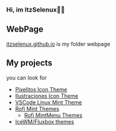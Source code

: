 ### Hi, im ItzSelenux🦆🐧
## WebPage
  <a href="https://itzselenux.github.io">itzselenux.github.io</a> is my folder webpage
## My projects
   you can look for
- <a href="https://github.com/ItzSelenux/pixelitos-icon-theme">Pixelitos Icon Theme</a>
- <a href="https://github.com/ItzSelenux/ilustraciones-icon-theme">Ilustraciones Icon Theme</a>
- <a href="https://github.com/ItzSelenux/vscode-lm-theme">VSCode Linux Mint Theme</a>
- <a href="https://github.com/ItzSelenux/rofi-mint-themes">Rofi Mint Themes</a>
  - <a href="https://github.com/ItzSelenux/rofi-mintmenu-themes">Rofi MintMenu Themes</a>
- <a href="https://github.com/ItzSelenux/selenux-wm-themes">IceWM/Fluxbox themes</a>
